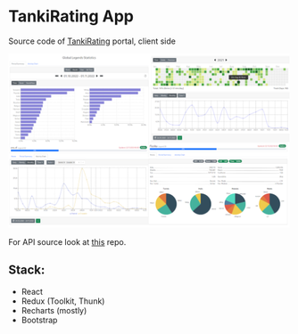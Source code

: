 # TankiRating App

Source code of [TankiRating](https://tankirating.org) portal, client side 

![Collage](./images/tankirating-collage.png)

For API source look at [this](https://github.com/kraskden/tankirating-api) repo. 

## Stack: 
* React
* Redux (Toolkit, Thunk)
* Recharts (mostly)
* Bootstrap